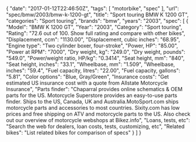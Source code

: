 {
    "date": "2017-01-12T22:46:50Z",
    "tags": [
        "motorbike",
        "spec"
    ],
    "url": "spec\/bmw\/2003\/bmw-k-1200-gt",
    "title": "Sport touring BMW K 1200 GT",
    "categories": "Sport touring",
    "brands": "bmw",
    "years": "2003",
    "spec": [
        {
            "Model": "BMW K 1200 GT",
            "Year": "2003",
            "Category": "Sport touring",
            "Rating": "72.6 out of 100. Show full rating and compare with other bikes",
            "Displacement, ccm": "1130.00",
            "Displacement, cubic inches": "68.95",
            "Engine type": "Two cylinder boxer, four-stroke",
            "Power, HP": "85.00",
            "Power at RPM": "7000",
            "Dry weight, kg": "249.0",
            "Dry weight, pounds": "549.0",
            "Power\/weight ratio, HP\/kg": "0.3414",
            "Seat height, mm": "840",
            "Seat height, inches": "33.1",
            "Wheelbase, mm": "1.509",
            "Wheelbase, inches": "59.4",
            "Fuel capacity, litres": "22.00",
            "Fuel capacity, gallons": "5.81",
            "Color options": "Blue, Gray\/Green",
            "Insurance costs": "Get estimated US insurance cost with a quote from Allstate Motorcycle Insurance",
            "Parts finder": "Chaparral provides online schematics & OEM parts for the US.   Motorcycle Superstore provides an easy-to-use parts finder. Ships to the US, Canada, UK and Australia.MotoSport.com ships motorcycle parts and accessories to most countries.    Sixity.com has low prices and free shipping on ATV and motorcycle parts to the US. Also check out our overview of motorcycle webshops at Bikez.info",
            "Loans, tests, etc": "Search the web for dealers, loan costs, tests, customizing, etc",
            "Related bikes": "List related bikes for comparison of specs"
        }
    ]
}